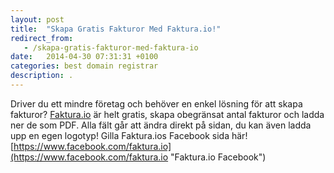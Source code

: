 ```yaml
---
layout: post
title:  "Skapa Gratis Fakturor Med Faktura.io!"
redirect_from:
   - /skapa-gratis-fakturor-med-faktura-io
date:   2014-04-30 07:31:31 +0100
categories: best domain registrar
description: .
---
```


Driver du ett mindre företag och behöver en enkel lösning för att skapa fakturor? [Faktura.io](http://Faktura.io "Faktura.io") är helt gratis, skapa obegränsat antal fakturor och ladda ner de som PDF. Alla fält går att ändra direkt på sidan, du kan även ladda upp en egen logotyp! Gilla Faktura.ios Facebook sida här! [https://www.facebook.com/faktura.io](https://www.facebook.com/faktura.io "Faktura.io Facebook")